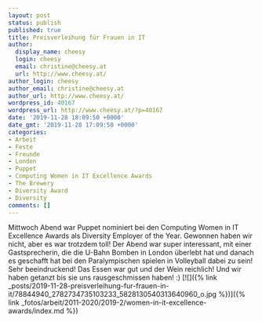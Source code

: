 ```yaml
---
layout: post
status: publish
published: true
title: Preisverleihung für Frauen in IT
author:
  display_name: cheesy
  login: cheesy
  email: christine@cheesy.at
  url: http://www.cheesy.at/
author_login: cheesy
author_email: christine@cheesy.at
author_url: http://www.cheesy.at/
wordpress_id: 40167
wordpress_url: http://www.cheesy.at/?p=40167
date: '2019-11-28 18:09:50 +0000'
date_gmt: '2019-11-28 17:09:50 +0000'
categories:
- Arbeit
- Feste
- Freunde
- London
- Puppet
- Computing Women in IT Excellence Awards
- The Brewery
- Diversity Award
- Diversity
comments: []
---
```

Mittwoch Abend war Puppet nominiert bei den Computing Women in IT Excellence Awards als Diversity Employer of the Year. Gewonnen haben wir nicht, aber es war trotzdem toll!
Der Abend war super interessant, mit einer Gastsprecherin, die die U-Bahn Bomben in London überlebt hat und danach es geschafft hat bei den Paralympischen spielen in Volleyball dabei zu sein! Sehr beeindruckend!
Das Essen war gut und der Wein reichlich! Und wir haben getanzt bis sie uns rausgeschmissen haben! :)
[![]({% link _posts/2019-11-28-preisverleihung-fur-frauen-in-it/78844940_2782734735103233_5828130540313640960_o.jpg %})]({% link _fotos/arbeit/2011-2020/2019-2/women-in-it-excellence-awards/index.md %})
